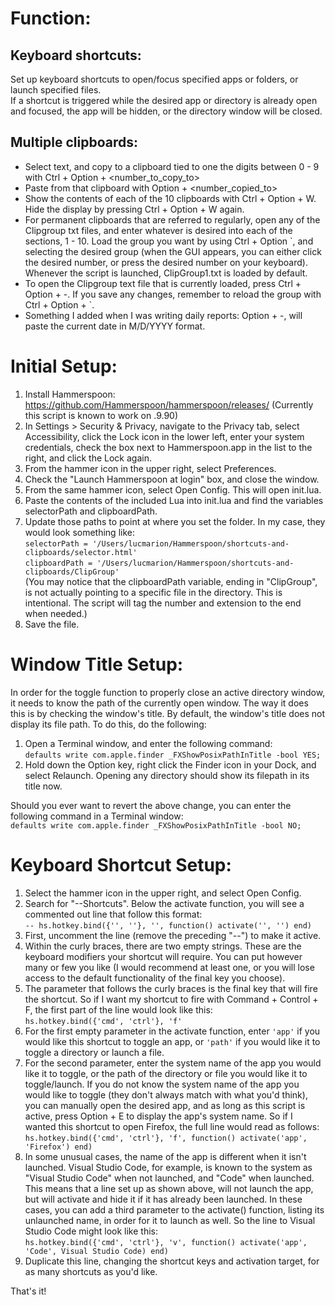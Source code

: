 # Function:

## Keyboard shortcuts:

Set up keyboard shortcuts to open/focus specified apps or folders, or launch specified files.<br>
If a shortcut is triggered while the desired app or directory is already open and focused, the app will be hidden, or the directory window will be closed.

## Multiple clipboards:

- Select text, and copy to a clipboard tied to one the digits between 0 - 9 with Ctrl + Option + <number_to_copy_to>
- Paste from that clipboard with Option + <number_copied_to>
- Show the contents of each of the 10 clipboards with Ctrl + Option + W. Hide the display by pressing Ctrl + Option + W again.
- For permanent clipboards that are referred to regularly, open any of the Clipgroup txt files, and enter whatever is desired into each of the sections, 1 - 10. Load the group you want by using Ctrl + Option \`, and selecting the desired group (when the GUI appears, you can either click the desired number, or press the desired number on your keyboard). Whenever the script is launched, ClipGroup1.txt is loaded by default.
- To open the Clipgroup text file that is currently loaded, press Ctrl + Option + -. If you save any changes, remember to reload the group with Ctrl + Option + `.
- Something I added when I was writing daily reports: Option + -, will paste the current date in M/D/YYYY format.

# Initial Setup:

1. Install Hammerspoon: https://github.com/Hammerspoon/hammerspoon/releases/
   (Currently this script is known to work on .9.90)
2. In Settings > Security & Privacy, navigate to the Privacy tab, select Accessibility, click the Lock icon in the lower left, enter your system credentials, check the box next to Hammerspoon.app in the list to the right, and click the Lock again.
3. From the hammer icon in the upper right, select Preferences.
4. Check the "Launch Hammerspoon at login" box, and close the window.
5. From the same hammer icon, select Open Config. This will open init.lua.
6. Paste the contents of the included Lua into init.lua and find the variables selectorPath and clipboardPath.
7. Update those paths to point at where you set the folder. In my case, they would look something like:<br>
   `selectorPath = '/Users/lucmarion/Hammerspoon/shortcuts-and-clipboards/selector.html'`<br>
   `clipboardPath = '/Users/lucmarion/Hammerspoon/shortcuts-and-clipboards/ClipGroup'`<br>
   (You may notice that the clipboardPath variable, ending in "ClipGroup", is not actually pointing to a specific file in the directory. This is intentional. The script will tag the number and extension to the end when needed.)
8. Save the file.

# Window Title Setup:

In order for the toggle function to properly close an active directory window, it needs to know the path of the currently open window. The way it does this is by checking the window's title. By default, the window's title does not display its file path. To do this, do the following:

1. Open a Terminal window, and enter the following command:<br>
   `defaults write com.apple.finder _FXShowPosixPathInTitle -bool YES;`
2. Hold down the Option key, right click the Finder icon in your Dock, and select Relaunch.
   Opening any directory should show its filepath in its title now.

Should you ever want to revert the above change, you can enter the following command in a Terminal window:<br>
`defaults write com.apple.finder _FXShowPosixPathInTitle -bool NO;`

# Keyboard Shortcut Setup:

1. Select the hammer icon in the upper right, and select Open Config.
2. Search for "--Shortcuts". Below the activate function, you will see a commented out line that follow this format:<br>
   `-- hs.hotkey.bind({'', ''}, '', function() activate('', '') end)`
3. First, uncomment the line (remove the preceding "--") to make it active.
4. Within the curly braces, there are two empty strings. These are the keyboard modifiers your shortcut will require. You can put however many or few you like (I would recommend at least one, or you will lose access to the default functionality of the final key you choose).
5. The parameter that follows the curly braces is the final key that will fire the shortcut.
   So if I want my shortcut to fire with Command + Control + F, the first part of the line would look like this:<br>
   `hs.hotkey.bind({'cmd', 'ctrl'}, 'f'`
6. For the first empty parameter in the activate function, enter `'app'` if you would like this shortcut to toggle an app, or `'path'` if you would like it to toggle a directory or launch a file.
7. For the second parameter, enter the system name of the app you would like it to toggle, or the path of the directory or file you would like it to toggle/launch.
   If you do not know the system name of the app you would like to toggle (they don't always match with what you'd think), you can manually open the desired app, and as long as this script is active, press Option + E to display the app's system name.
   So if I wanted this shortcut to open Firefox, the full line would read as follows:<br>
   `hs.hotkey.bind({'cmd', 'ctrl'}, 'f', function() activate('app', 'Firefox') end)`
8. In some unusual cases, the name of the app is different when it isn't launched. Visual Studio Code, for example, is known to the system as "Visual Studio Code" when not launched, and "Code" when launched. This means that a line set up as shown above, will not launch the app, but will activate and hide it if it has already been launched.
   In these cases, you can add a third parameter to the activate() function, listing its unlaunched name, in order for it to launch as well.
   So the line to Visual Studio Code might look like this:<br>
   `hs.hotkey.bind({'cmd', 'ctrl'}, 'v', function() activate('app', 'Code', Visual Studio Code) end)`
9. Duplicate this line, changing the shortcut keys and activation target, for as many shortcuts as you'd like.

That's it!
